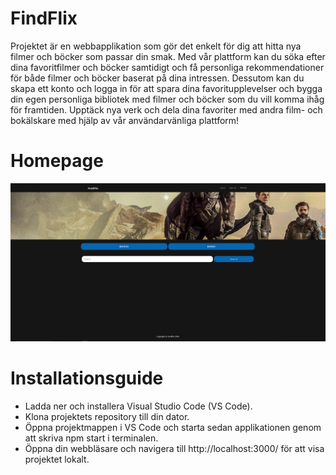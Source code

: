 # FindFlix
Projektet är en webbapplikation som gör det enkelt för dig att hitta nya filmer och böcker som passar din smak. Med vår plattform kan du söka efter dina favoritfilmer och böcker samtidigt och få personliga rekommendationer för både filmer och böcker baserat på dina intressen. Dessutom kan du skapa ett konto och logga in för att spara dina favoritupplevelser och bygga din egen personliga bibliotek med filmer och böcker som du vill komma ihåg för framtiden. Upptäck nya verk och dela dina favoriter med andra film- och bokälskare med hjälp av vår användarvänliga plattform!
# Homepage
![homepage](md-img\homepage.png)

# Installationsguide
* Ladda ner och installera Visual Studio Code (VS Code).
* Klona projektets repository till din dator.
* Öppna projektmappen i VS Code och starta sedan applikationen genom att skriva npm start i terminalen.
* Öppna din webbläsare och navigera till http://localhost:3000/ för att visa projektet lokalt.
